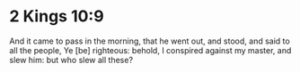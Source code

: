 # 2 Kings 10:9

And it came to pass in the morning, that he went out, and stood, and said to all the people, Ye [be] righteous: behold, I conspired against my master, and slew him: but who slew all these?